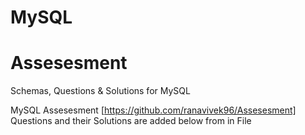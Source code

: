 # MySQL
# Assesesment
Schemas, Questions & Solutions for MySQL 

MySQL Assesesment [https://github.com/ranavivek96/Assesesment] 
Questions and their Solutions are added below from in File
